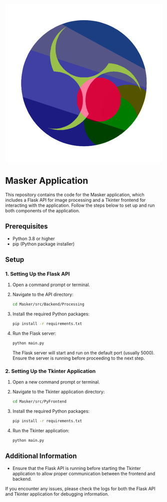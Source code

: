 ![alt text](https://github.com/JEmmanuelOR350/Masker/blob/974dab0d83b844fe0df67a7968561e13450d48e0/src/Masker.png)
# Masker Application

This repository contains the code for the Masker application, which includes a Flask API for image processing and a Tkinter frontend for interacting with the application. Follow the steps below to set up and run both components of the application.

## Prerequisites

- Python 3.8 or higher
- pip (Python package installer)

## Setup

### 1. Setting Up the Flask API

1. Open a command prompt or terminal.
2. Navigate to the API directory:

    ```sh
    cd Masker/src/Backend/Processing
    ```

3. Install the required Python packages:

    ```sh
    pip install -r requirements.txt
    ```

4. Run the Flask server:

    ```sh
    python main.py
    ```

    The Flask server will start and run on the default port (usually 5000). Ensure the server is running before proceeding to the next step.

### 2. Setting Up the Tkinter Application

1. Open a new command prompt or terminal.
2. Navigate to the Tkinter application directory:

    ```sh
    cd Masker/src/PyFrontend
    ```

3. Install the required Python packages:

    ```sh
    pip install -r requirements.txt
    ```

4. Run the Tkinter application:

    ```sh
    python main.py
    ```

## Additional Information

- Ensure that the Flask API is running before starting the Tkinter application to allow proper communication between the frontend and backend.

If you encounter any issues, please check the logs for both the Flask API and Tkinter application for debugging information.

